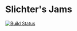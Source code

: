 # Slichter's Jams
[![Build Status](https://travis-ci.org/slichtersjams/slichters-jams.svg?branch=master)](https://travis-ci.org/slichtersjams/slichters-jams)